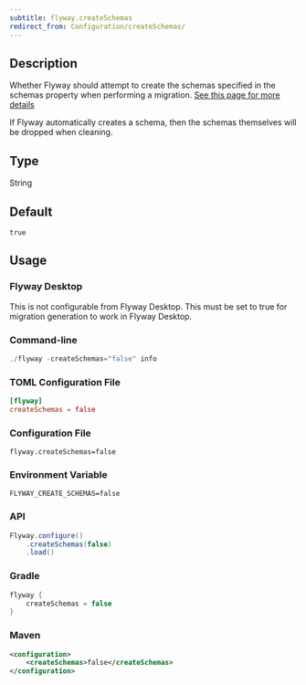 ```yaml
---
subtitle: flyway.createSchemas
redirect_from: Configuration/createSchemas/
---
```


## Description

Whether Flyway should attempt to create the schemas specified in the schemas property when performing a migration. [See this page for more details](https://documentation.red-gate.com/flyway/flyway-concepts/migrations/flyway-schema-history-table)

If Flyway automatically creates a schema, then the schemas themselves will be dropped when cleaning.

## Type

String

## Default

`true`

## Usage

### Flyway Desktop

This is not configurable from Flyway Desktop.
This must be set to true for migration generation to work in Flyway Desktop.

### Command-line

```powershell
./flyway -createSchemas="false" info
```

### TOML Configuration File

```toml
[flyway]
createSchemas = false
```

### Configuration File

```properties
flyway.createSchemas=false
```

### Environment Variable

```properties
FLYWAY_CREATE_SCHEMAS=false
```

### API

```java
Flyway.configure()
    .createSchemas(false)
    .load()
```

### Gradle

```groovy
flyway {
    createSchemas = false
}
```

### Maven

```xml
<configuration>
    <createSchemas>false</createSchemas>
</configuration>
```
